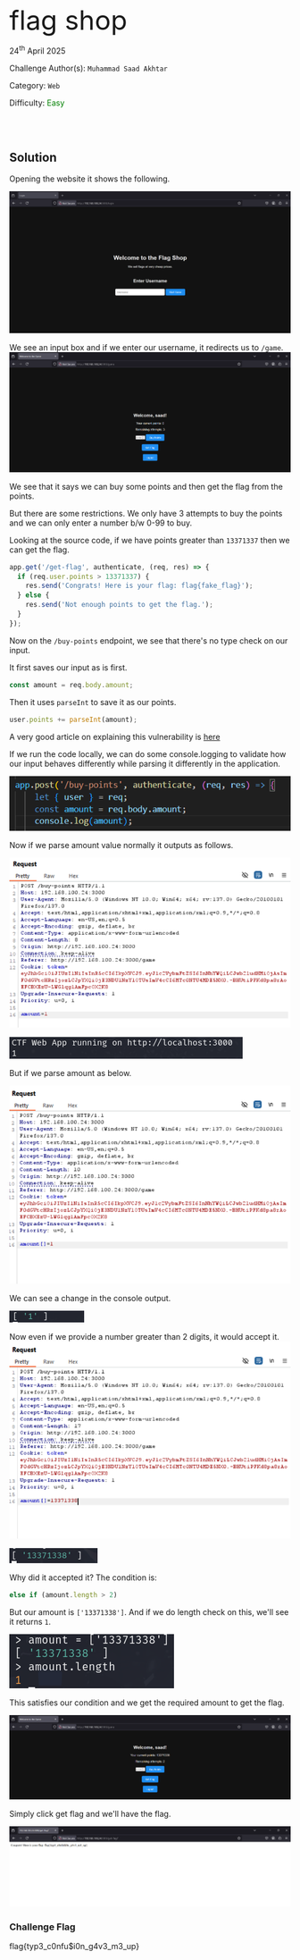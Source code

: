 <font size='10'>flag shop</font>

24<sup>th</sup> April 2025

Challenge Author(s): `Muhammad Saad Akhtar`

Category: `Web`

Difficulty: <font color='green'>Easy</font>

<br><br>

## Solution

Opening the website it shows the following.

![alt text](image.png)

We see an input box and if we enter our username, it redirects us to `/game`.
![alt text](image-1.png)

We see that it says we can buy some points and then get the flag from the points.

But there are some restrictions. We only have 3 attempts to buy the points and we can only enter a number b/w 0-99 to buy.

Looking at the source code, if we have points greater than `13371337` then we can get the flag.

```javascript
app.get('/get-flag', authenticate, (req, res) => {
  if (req.user.points > 13371337) {
    res.send('Congrats! Here is your flag: flag{fake_flag}');
  } else {
    res.send('Not enough points to get the flag.');
  }
});
```

Now on the `/buy-points` endpoint, we see that there's no type check on our input.

It first saves our input as is first.

```javascript
const amount = req.body.amount;
```

Then it uses `parseInt` to save it as our points.

```javascript
user.points += parseInt(amount);
```

A very good article on explaining this vulnerability is [here](https://snyk.io/blog/remediate-javascript-type-confusion-bypassed-input-validation/)

If we run the code locally, we can do some console.logging to validate how our input behaves differently while parsing it differently in the application.

![alt text](image-2.png)

Now if we parse amount value normally it outputs as follows.

![alt text](image-3.png)

![alt text](image-4.png)

But if we parse amount as below.

![alt text](image-5.png)

We can see a change in the console output.

![alt text](image-6.png)

Now even if we provide a number greater than 2 digits, it would accept it.
![alt text](image-7.png)

![alt text](image-8.png)

Why did it accepted it? The condition is:

```javascript
else if (amount.length > 2)
```

But our amount is `['13371338']`. And if we do length check on this, we'll see it returns `1`.

![alt text](image-9.png)

This satisfies our condition and we get the required amount to get the flag.

![alt text](image-10.png)

Simply click get flag and we'll have the flag.

![alt text](image-11.png)

### Challenge Flag

flag{typ3_c0nfu$i0n_g4v3_m3_up}